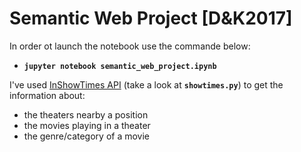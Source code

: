 # Semantic Web Project [D&K2017]

In order ot launch the notebook use the commande below:
* **`jupyter notebook semantic_web_project.ipynb`**
 
I've used [InShowTimes API](https://www.internationalshowtimes.com/) (take a look at **`showtimes.py`**) to get the information about:
* the theaters nearby a position 
* the movies playing in a theater
* the genre/category of a movie


